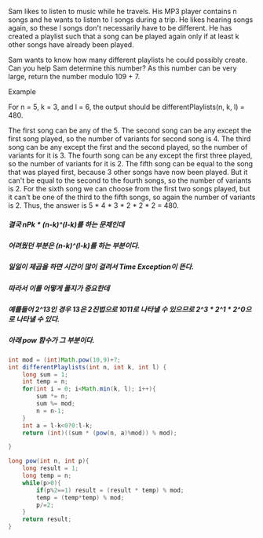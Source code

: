 Sam likes to listen to music while he travels. His MP3 player contains n songs and he wants to listen to l songs during a trip. He likes hearing songs again, so these l songs don't necessarily have to be different. He has created a playlist such that a song can be played again only if at least k other songs have already been played.

Sam wants to know how many different playlists he could possibly create. Can you help Sam determine this number? As this number can be very large, return the number modulo 109 + 7.

Example

For n = 5, k = 3, and l = 6, the output should be
differentPlaylists(n, k, l) = 480.

The first song can be any of the 5.
The second song can be any except the first song played, so the number of variants for second song is 4.
The third song can be any except the first and the second played, so the number of variants for it is 3.
The fourth song can be any except the first three played, so the number of variants for it is 2.
The fifth song can be equal to the song that was played first, because 3 other songs have now been played. But it can't be equal to the second to the fourth songs, so the number of variants is 2.
For the sixth song we can choose from the first two songs played, but it can't be one of the third to the fifth songs, so again the number of variants is 2.
Thus, the answer is 5 * 4 * 3 * 2 * 2 * 2 = 480.

##### 결국 nPk * (n-k)^(l-k)를 하는 문제인데
##### 어려웠던 부분은 (n-k)^(l-k)를 하는 부분이다.
##### 일일이 제곱을 하면 시간이 많이 걸려서 Time Exception이 뜬다.
##### 따라서 이를 어떻게 풀지가 중요한데
##### 예를들어 2^13인 경우 13은 2진법으로 1011로 나타낼 수 있으므로 2^3 * 2^1 * 2^0으로 나타낼 수 있다.
##### 아래 pow 함수가 그 부분이다.

```java
int mod = (int)Math.pow(10,9)+7;
int differentPlaylists(int n, int k, int l) {
    long sum = 1;
    int temp = n;
    for(int i = 0; i<Math.min(k, l); i++){
        sum *= n;        
        sum %= mod;                 
        n = n-1;
    }
    int a = l-k<0?0:l-k;
    return (int)((sum * (pow(n, a)%mod)) % mod);

}

long pow(int n, int p){
    long result = 1;
    long temp = n;
    while(p>0){
        if(p%2==1) result = (result * temp) % mod;
        temp = (temp*temp) % mod;
        p/=2;  
    }
    return result; 
}
```
